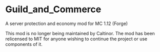 # Guild_and_Commerce
A server protection and economy mod for MC 1.12 (Forge)

This mod is no longer being maintained by Caltinor.  The mod has been relicensed to MIT for anyone wishing to continue the project or use components of it.
